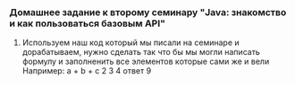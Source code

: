### Домашнее задание к второму семинару "Java: знакомство и как пользоваться базовым API"

1. Используем наш код который мы писали на семинаре и дорабатываем, нужно сделать так что бы мы могли написать формулу и заполненить все элементов которые сами же и вели
   Например:
   a + b + c
   2
   3
   4
   ответ 9

